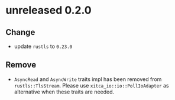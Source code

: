 # unreleased 0.2.0
## Change
- update `rustls` to `0.23.0`

## Remove
- `AsyncRead` and `AsyncWrite` traits impl has been removed from `rustls::TlsStream`. Please use `xitca_io::io::PollIoAdapter` as alternative when these traits are needed.
